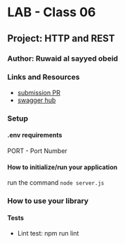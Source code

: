 # LAB - Class 06

## Project: HTTP and REST

### Author: Ruwaid al sayyed obeid

### Links and Resources

- [submission PR](https://github.com/ruwaid-401-advanced-javascript/api-server/pull/1)
- [swagger hub](https://app.swaggerhub.com/apis/rowaidsayyed/ALL-CRUD-cat-pro/0.2)


### Setup

#### .env requirements
PORT - Port Number

#### How to initialize/run your application 
run the command `node server.js`

### How to use your library
#### Tests
* Lint test: npm run lint
